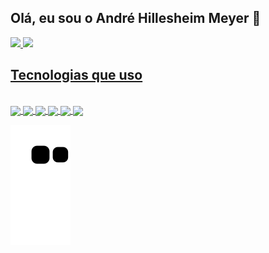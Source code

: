 ## Olá, eu sou o André Hillesheim Meyer 🤙

  <a href="https://github.com/AndreHMeyer">
  <img height="180em" src="https://github-readme-stats.vercel.app/api?username=AndreHMeyer&show_icons=true&theme=dark&include_all_commits=true&count_private=true"/>
  <img height="180em" src="https://github-readme-stats.vercel.app/api/top-langs/?username=AndreHMeyer&layout=compact&langs_count=7&theme=dark"/>
  
## Tecnologias que uso
  
<div style="display: inline_block"><br>
  <img align="center" src="https://img.shields.io/badge/JavaScript-F7DF1E?style=for-the-badge&logo=javascript&logoColor=black">
  <img align="center" src="https://img.shields.io/badge/HTML5-E34F26?style=for-the-badge&logo=html5&logoColor=white">
  <img align="center" src="https://img.shields.io/badge/CSS3-1572B6?style=for-the-badge&logo=css3&logoColor=white">
  <img align="center" src="https://img.shields.io/badge/Vue.js-35495E?style=for-the-badge&logo=vue.js&logoColor=4FC08D">
  <img align="center" src="https://img.shields.io/badge/Bootstrap-563D7C?style=for-the-badge&logo=bootstrap&logoColor=white">
  <img align="center" src="https://img.shields.io/badge/C%2B%2B-00599C?style=for-the-badge&logo=c%2B%2B&logoColor=white">
</div>
  
  ![Snake animation](https://github.com/AndreHMeyer/AndreHMeyer/blob/output/github-contribution-grid-snake.svg)
  
